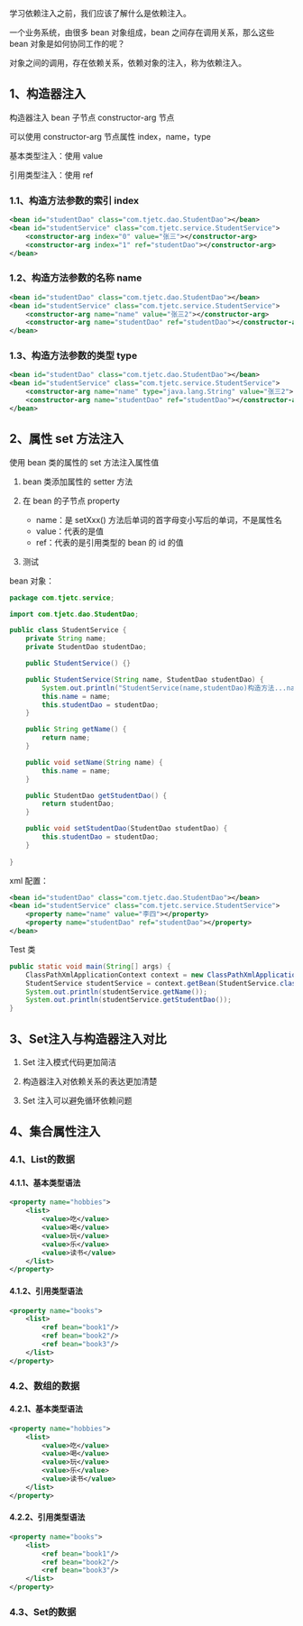 学习依赖注入之前，我们应该了解什么是依赖注入。

一个业务系统，由很多 bean 对象组成，bean 之间存在调用关系，那么这些 bean 对象是如何协同工作的呢？

 对象之间的调用，存在依赖关系，依赖对象的注入，称为依赖注入。



## 1、构造器注入

构造器注入 bean 子节点 constructor-arg 节点

可以使用 constructor-arg 节点属性  index，name，type

基本类型注入：使用 value

引用类型注入：使用 ref

### 1.1、构造方法参数的索引 index

~~~xml
<bean id="studentDao" class="com.tjetc.dao.StudentDao"></bean>
<bean id="studentService" class="com.tjetc.service.StudentService">
	<constructor-arg index="0" value="张三"></constructor-arg>
	<constructor-arg index="1" ref="studentDao"></constructor-arg>
</bean>
~~~

### 1.2、构造方法参数的名称 name

~~~xml
<bean id="studentDao" class="com.tjetc.dao.StudentDao"></bean>
<bean id="studentService" class="com.tjetc.service.StudentService">
	<constructor-arg name="name" value="张三2"></constructor-arg>
	<constructor-arg name="studentDao" ref="studentDao"></constructor-arg>
</bean>
~~~

### 1.3、构造方法参数的类型 type

~~~xml
<bean id="studentDao" class="com.tjetc.dao.StudentDao"></bean>
<bean id="studentService" class="com.tjetc.service.StudentService">
	<constructor-arg name="name" type="java.lang.String" value="张三2"></constructor-arg>
	<constructor-arg name="studentDao" ref="studentDao"></constructor-arg>
</bean>
~~~



## 2、属性 set 方法注入

使用 bean 类的属性的 set 方法注入属性值

1. bean 类添加属性的 setter 方法

2. 在 bean 的子节点 property
   * name：是 setXxx() 方法后单词的首字母变小写后的单词，不是属性名
   * value：代表的是值
   * ref：代表的是引用类型的 bean 的 id 的值

3. 测试

bean 对象：

~~~java
package com.tjetc.service;

import com.tjetc.dao.StudentDao;

public class StudentService {
	private String name;
	private StudentDao studentDao;

	public StudentService() {}

	public StudentService(String name, StudentDao studentDao) {
		System.out.println("StudentService(name,studentDao)构造方法...name="+name+",studentDao="+studentDao);
		this.name = name;
		this.studentDao = studentDao;
	}

	public String getName() {
		return name;
	}

	public void setName(String name) {
		this.name = name;
	}

	public StudentDao getStudentDao() {
		return studentDao;
	}

	public void setStudentDao(StudentDao studentDao) {
		this.studentDao = studentDao;
	}
	
}
~~~

xml 配置：

~~~xml
<bean id="studentDao" class="com.tjetc.dao.StudentDao"></bean>
<bean id="studentService" class="com.tjetc.service.StudentService">
	<property name="name" value="李四"></property>
	<property name="studentDao" ref="studentDao"></property>
</bean>
~~~

Test 类

~~~java
public static void main(String[] args) {
    ClassPathXmlApplicationContext context = new ClassPathXmlApplicationContext("applicationContext.xml");
    StudentService studentService = context.getBean(StudentService.class);
    System.out.println(studentService.getName());
    System.out.println(studentService.getStudentDao());
}
~~~





## 3、Set注入与构造器注入对比

1. Set 注入模式代码更加简洁

2. 构造器注入对依赖关系的表达更加清楚

3. Set 注入可以避免循环依赖问题



## 4、集合属性注入



### 4.1、List的数据

#### 4.1.1、基本类型语法

~~~xml
<property name="hobbies">
	<list>
		<value>吃</value>
		<value>喝</value>
		<value>玩</value>
		<value>乐</value>
		<value>读书</value>
	</list>
</property>
~~~

#### 4.1.2、引用类型语法

~~~xml
<property name="books">
	<list>
		<ref bean="book1"/>
		<ref bean="book2"/>
		<ref bean="book3"/>
	</list>
</property>
~~~



### 4.2、数组的数据

#### 4.2.1、基本类型语法

~~~xml
<property name="hobbies">
	<list>
		<value>吃</value>
		<value>喝</value>
		<value>玩</value>
		<value>乐</value>
		<value>读书</value>
	</list>
</property>
~~~

#### 4.2.2、引用类型语法

~~~xml
<property name="books">
	<list>
		<ref bean="book1"/>
		<ref bean="book2"/>
		<ref bean="book3"/>
	</list>
</property>
~~~



### 4.3、Set的数据





















